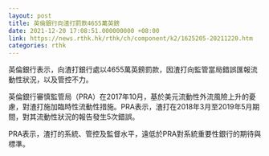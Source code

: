 ```yaml
---
layout: post
title: 英倫銀行向渣打罰款4655萬英鎊
date: 2021-12-20 17:08:51.000000000 +08:00
link: https://news.rthk.hk/rthk/ch/component/k2/1625205-20211220.htm
categories: rthk
---
```


英倫銀行表示，向渣打銀行處以4655萬英鎊罰款，因渣打向監管當局錯誤匯報流動性狀況，以及管控不力。

英倫銀行審慎監管局（PRA）在2017年10月，基於美元流動性外流風險上升的憂慮，對渣打施加臨時性流動性措施。PRA表示，渣打在2018年3月至2019年5月期間，對其流動性狀況的報告發生5次錯誤。

PRA表示，渣打的系統、管控及監督水平，遠低於PRA對系統重要性銀行的期待與標準。
